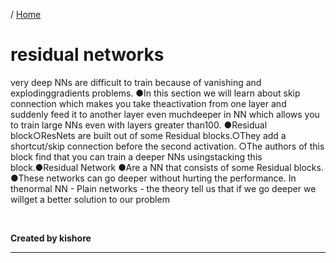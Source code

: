 / [Home](index.md)

# residual networks

very deep NNs are difficult to train because of vanishing and explodinggradients problems.
●In this section we will learn about skip connection which makes you take theactivation from one layer and suddenly feed it to another layer even muchdeeper in NN which allows you to train large NNs even with layers greater than100.
●Residual block○ResNets are built out of some Residual blocks.○They add a shortcut/skip connection before the second activation.
○The authors of this block find that you can train a deeper NNs usingstacking this block.●Residual Network
●Are a NN that consists of some Residual blocks.
●These networks can go deeper without hurting the performance. In thenormal NN - Plain networks - the theory tell us that if we go deeper we willget a better solution to our problem

<br>

**Created by kishore**

---

<br>